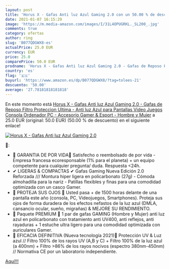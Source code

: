 ```yaml
---
layout: post
title: 'Horus X - Gafas Anti luz Azul Gaming 2.0 con un 50.00 % de descuento'
date: 2021-01-07 16:15:29
image: 'https://m.media-amazon.com/images/I/31L4OPUGRKL._SL200_.jpg'
comments: true
category: ofertas
author: ring
slug: 'B077QDGWX8-es'
actualPrice: 25.0 EUR
currency: EUR
price: 25.0
comparePrice: 50.0 EUR
prodname: 'Horus X - Gafas Anti luz Azul Gaming 2.0 - Gafas de Reposo Filtro Proteccion Ultima - Anti luz Azul para Pantallas  Video Juegos Consola Ordenador PC  - Accesorio Gamer & Esport - Hombre y Mujer'
country: 'es'
flag: '🇪🇸'
buyurl: 'https://www.amazon.es/dp/B077QDGWX8/?tag=tolees-21'
descuento: '50.00'
average: '27.78181818181818'
---
```


En este momento está [Horus X - Gafas Anti luz Azul Gaming 2.0 - Gafas de Reposo Filtro Proteccion Ultima - Anti luz Azul para Pantallas  Video Juegos Consola Ordenador PC  - Accesorio Gamer & Esport - Hombre y Mujer](https://www.amazon.es/dp/B077QDGWX8/?tag=tolees-21) a 25.0 EUR (original: 50.0 EUR) (50.00 %  de descuento) en el siguiente enlace!

[![Horus X - Gafas Anti luz Azul Gaming 2.0](https://m.media-amazon.com/images/I/31L4OPUGRKL._SL200_.jpg)](https://www.amazon.es/dp/B077QDGWX8/?tag=tolees-21)

🔎:

- 💖 GARANTIA DE POR VIDA💖 Satisfecho o reembolsado de por vida - Empresa francesa ecoresponsable (1% para el planeta) + un equipo competente para cualquier pregunta/ duda. Respuesta <24h.
- ✔ LIGERAS & COMPACTAS ✔ Gafas Gaming Nueva Edición 2.0 Reforzada /// Montura hiper ligera en policarbonato (27g) - Cómoda almohadilla para la nariz - Patillas flexibles y finas para una comodidad optimizada con un casco Gamer.
- 🌟 PROTEJA SUS OJOS 🌟 Usted pasa + de 1500 horas delante de una pantalla este año (consola, PC, Videojuegos, Smartphones). Proteja sus ojos de forma duradera de los efectos nefastos de la luz azul (DMLA, cansancio ocular, sueño, migrañas) & MEJORE SU RENDIMIENTO.
- 💚 Paquete PREMIUM 💚 1 par de gafas GAMING (Hombre y Mujer) anti luz azul en policarbonato con tratamiento anti UV400, anti reflejos, anti rayaduras + 1 estuche ultra ligero para una comodidad optimizada con auriculares Gamer.
- 🌟 EFICACIA DEFINITIVA (Nueva tecnología 2021)🌟 Protección UV & Luz azul // Filtro 100% de los rayos UV (A,B y C) + Filtro 100% de la luz azul (a 400nm) + Filtro >86% de los rayos nocivos (espectro 380nm-450nm) // Normativa CE por un laboratorio independiente.

[Aquí!!!](https://www.amazon.es/dp/B077QDGWX8/?tag=tolees-21)
